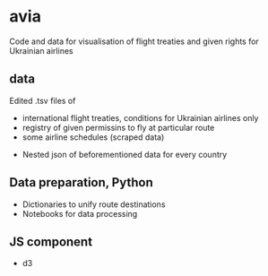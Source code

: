 # avia
Code and data for visualisation of flight treaties and given rights for Ukrainian airlines

## data
Edited .tsv files of
- international flight treaties, conditions for Ukrainian airlines only
- registry of given permissins to fly at particular route
- some airline schedules (scraped data)

+ Nested json of beforementioned data for every country

## Data preparation, Python
- Dictionaries to unify route destinations
- Notebooks for data processing

## JS component
- d3
